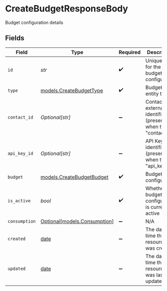 # CreateBudgetResponseBody

Budget configuration details


## Fields

| Field                                                                | Type                                                                 | Required                                                             | Description                                                          | Example                                                              |
| -------------------------------------------------------------------- | -------------------------------------------------------------------- | -------------------------------------------------------------------- | -------------------------------------------------------------------- | -------------------------------------------------------------------- |
| `id`                                                                 | *str*                                                                | :heavy_check_mark:                                                   | Unique ULID for the budget configuration                             | budget_01ARZ3NDEKTSV4RRFFQ69G5FAV                                    |
| `type`                                                               | [models.CreateBudgetType](../models/createbudgettype.md)             | :heavy_check_mark:                                                   | Budget entity type                                                   | contact                                                              |
| `contact_id`                                                         | *Optional[str]*                                                      | :heavy_minus_sign:                                                   | Contact external identifier (present when type is "contact")         | user_123                                                             |
| `api_key_id`                                                         | *Optional[str]*                                                      | :heavy_minus_sign:                                                   | API Key identifier (present when type is "api_key")                  | apikey_01ARZ3NDEKTSV4RRFFQ69G5FAV                                    |
| `budget`                                                             | [models.CreateBudgetBudget](../models/createbudgetbudget.md)         | :heavy_check_mark:                                                   | Budget configuration                                                 |                                                                      |
| `is_active`                                                          | *bool*                                                               | :heavy_check_mark:                                                   | Whether this budget configuration is currently active                | true                                                                 |
| `consumption`                                                        | [Optional[models.Consumption]](../models/consumption.md)             | :heavy_minus_sign:                                                   | N/A                                                                  |                                                                      |
| `created`                                                            | [date](https://docs.python.org/3/library/datetime.html#date-objects) | :heavy_minus_sign:                                                   | The date and time the resource was created                           |                                                                      |
| `updated`                                                            | [date](https://docs.python.org/3/library/datetime.html#date-objects) | :heavy_minus_sign:                                                   | The date and time the resource was last updated                      |                                                                      |